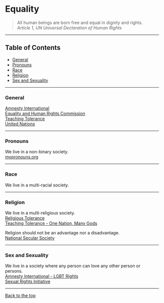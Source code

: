 # Equality

> All human beings are born free and equal in dignity and rights.  
> _Article 1, UN Universal Declaration of Human Rights_  

---  

## Table of Contents

- [General](#general)  
- [Pronouns](#pronouns)  
- [Race](#race)  
- [Religion](#religion)
- [Sex and Sexuality](#sex-and-sexuality)

---  

### General

[Amnesty International](https://www.amnesty.org/)  
[Equality and Human Rights Commission](https://equalityhumanrights.com/)  
[Teaching Tolerance](https://www.tolerance.org/)  
[United Nations](https://www.un.org/)  

---  

### Pronouns

We live in a non-binary society.  
[mypronouns.org](https://www.mypronouns.org/)  
  
---  

### Race

We live in a multi-racial society.

---  

### Religion

We live in a multi-religious society.  
[Religious Tolerance](http://www.religioustolerance.org/)  
[Teaching Tolerance - One Nation, Many Gods](https://www.tolerance.org/magazine/fall-2007/one-nation-many-gods)  
  
Religion should not be an advantage nor a disadvantage.  
[National Secular Society](https://www.secularism.org.uk/)  

---  

### Sex and Sexuality

We live in a society where any person can love any other person or persons.  
[Amnesty International - LGBT Rights](https://www.amnesty.org/en/what-we-do/discrimination/lgbt-rights/)  
[Sexual Rights Initiative](https://sexualrightsinitiative.com/)  

---  

[Back to the top](#equality)
